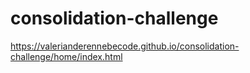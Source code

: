 # consolidation-challenge

https://valerianderennebecode.github.io/consolidation-challenge/home/index.html

